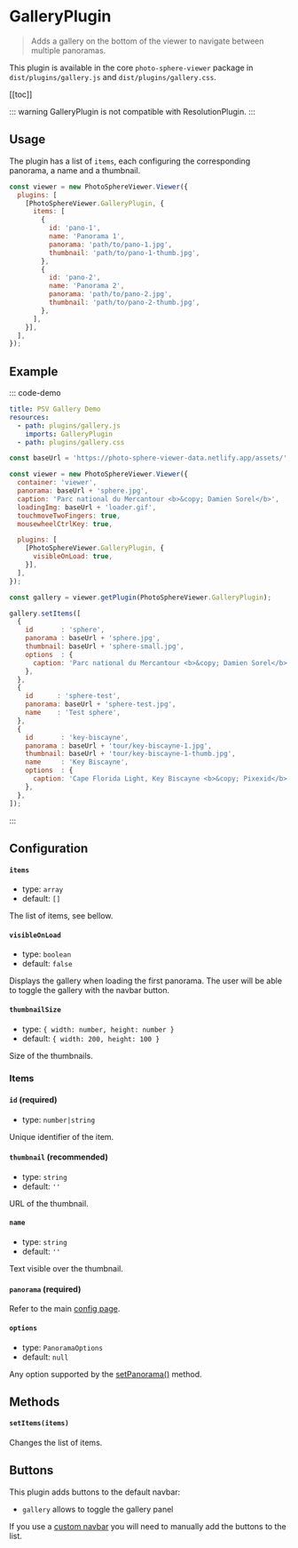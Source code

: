 # GalleryPlugin <Badge text="NEW"/>

<ApiButton page="PSV.plugins.GalleryPlugin.html"/>

> Adds a gallery on the bottom of the viewer to navigate between multiple panoramas.

This plugin is available in the core `photo-sphere-viewer` package in `dist/plugins/gallery.js` and `dist/plugins/gallery.css`.

[[toc]]

::: warning
GalleryPlugin is not compatible with ResolutionPlugin.
:::


## Usage

The plugin has a list of `items`, each configuring the corresponding panorama, a name and a thumbnail.

```js
const viewer = new PhotoSphereViewer.Viewer({
  plugins: [
    [PhotoSphereViewer.GalleryPlugin, {
      items: [
        {
          id: 'pano-1',
          name: 'Panorama 1',
          panorama: 'path/to/pano-1.jpg',
          thumbnail: 'path/to/pano-1-thumb.jpg',
        },
        {
          id: 'pano-2',
          name: 'Panorama 2',
          panorama: 'path/to/pano-2.jpg',
          thumbnail: 'path/to/pano-2-thumb.jpg',
        },
      ],
    }],
  ],
});
```


## Example

::: code-demo

```yaml
title: PSV Gallery Demo
resources:
  - path: plugins/gallery.js
    imports: GalleryPlugin
  - path: plugins/gallery.css
```

```js
const baseUrl = 'https://photo-sphere-viewer-data.netlify.app/assets/';

const viewer = new PhotoSphereViewer.Viewer({
  container: 'viewer',
  panorama: baseUrl + 'sphere.jpg',
  caption: 'Parc national du Mercantour <b>&copy; Damien Sorel</b>',
  loadingImg: baseUrl + 'loader.gif',
  touchmoveTwoFingers: true,
  mousewheelCtrlKey: true,

  plugins: [
    [PhotoSphereViewer.GalleryPlugin, {
      visibleOnLoad: true,
    }],
  ],
});

const gallery = viewer.getPlugin(PhotoSphereViewer.GalleryPlugin);

gallery.setItems([
  {
    id       : 'sphere',
    panorama : baseUrl + 'sphere.jpg',
    thumbnail: baseUrl + 'sphere-small.jpg',
    options  : {
      caption: 'Parc national du Mercantour <b>&copy; Damien Sorel</b>',
    },
  },
  {
    id      : 'sphere-test',
    panorama: baseUrl + 'sphere-test.jpg',
    name    : 'Test sphere',
  },
  {
    id       : 'key-biscayne',
    panorama : baseUrl + 'tour/key-biscayne-1.jpg',
    thumbnail: baseUrl + 'tour/key-biscayne-1-thumb.jpg',
    name     : 'Key Biscayne',
    options  : {
      caption: 'Cape Florida Light, Key Biscayne <b>&copy; Pixexid</b>',
    },
  },
]);
```

:::


## Configuration

#### `items`
- type: `array`
- default: `[]`

The list of items, see bellow.

#### `visibleOnLoad`
- type: `boolean`
- default: `false`

Displays the gallery when loading the first panorama. The user will be able to toggle the gallery with the navbar button.

#### `thumbnailSize`
- type: `{ width: number, height: number }`
- default: `{ width: 200, height: 100 }`

Size of the thumbnails.

### Items

#### `id` (required)
- type: `number|string`

Unique identifier of the item.

#### `thumbnail` (recommended)
- type: `string`
- default: `''`

URL of the thumbnail.

#### `name`
- type: `string`
- default: `''`

Text visible over the thumbnail.

#### `panorama` (required)

Refer to the main [config page](../guide/config.md#panorama-required).

#### `options`
- type: `PanoramaOptions`
- default: `null`

Any option supported by the [setPanorama()](../guide/methods.md#setpanorama-panorama-options-promise) method.


## Methods

#### `setItems(items)`

Changes the list of items.


## Buttons

This plugin adds buttons to the default navbar:
- `gallery` allows to toggle the gallery panel

If you use a [custom navbar](../guide/navbar.md) you will need to manually add the buttons to the list.
